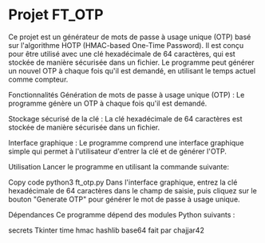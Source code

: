 # Projet FT_OTP
Ce projet est un générateur de mots de passe à usage unique (OTP) basé sur l'algorithme HOTP (HMAC-based One-Time Password). Il est conçu pour être utilisé avec une clé hexadécimale de 64 caractères, qui est stockée de manière sécurisée dans un fichier. Le programme peut générer un nouvel OTP à chaque fois qu'il est demandé, en utilisant le temps actuel comme compteur.

Fonctionnalités
Génération de mots de passe à usage unique (OTP) : Le programme génère un OTP à chaque fois qu'il est demandé.

Stockage sécurisé de la clé : La clé hexadécimale de 64 caractères est stockée de manière sécurisée dans un fichier.

Interface graphique : Le programme comprend une interface graphique simple qui permet à l'utilisateur d'entrer la clé et de générer l'OTP.

Utilisation
Lancer le programme en utilisant la commande suivante:

Copy code
python3 ft_otp.py
Dans l'interface graphique, entrez la clé hexadécimale de 64 caractères dans le champ de saisie, puis cliquez sur le bouton "Generate OTP" pour générer le mot de passe à usage unique.

Dépendances
Ce programme dépend des modules Python suivants :

secrets
Tkinter
time
hmac
hashlib
base64
fait par chajjar42
